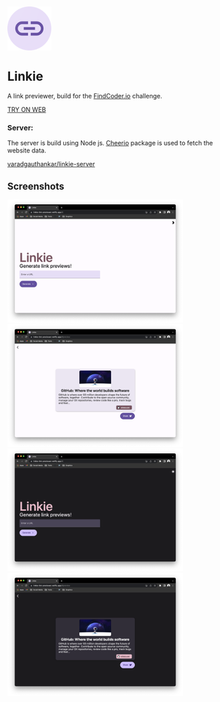 <img src="/assets/ic_launcher.png" width="100px"/>

# Linkie

A link previewer, build for the [FindCoder.io](https://findcoder.io) challenge.

<a href="https://linkie-link-previewer.netlify.app/#/" target="_blank"> TRY ON WEB </a>

### Server:

The server is build using Node js. [Cheerio](https://www.npmjs.com/package/cheerio) package is used to fetch the website data.

<a href="https://github.com/varadgauthankar/linkie-server" target="_blank">varadgauthankar/linkie-server</a>

## Screenshots

<img src="/screenshots/linkie3.png" width="400px"/>
<img src="/screenshots/linkie4.png" width="400px"/>
<img src="/screenshots/linkie2.png" width="400px"/>
<img src="/screenshots/linkie1.png" width="400px"/>
